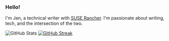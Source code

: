 ### Hello!

I'm Jen, a technical writer with [SUSE Rancher](https://www.suse.com/products/suse-rancher/). I'm passionate about writing, tech, and the intersection of the two. 





![GitHub Stats](https://github-readme-stats.vercel.app/api?username=jtravee&theme=gruvbox)
[![GitHub Streak](https://github-readme-streak-stats.herokuapp.com/?user=jtravee&theme=gruvbox)](https://git.io/streak-stats)
